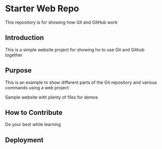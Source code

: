 # Starter Web Repo

This repository is for showing how Git and GitHub work

## Introduction

This is a simple website project for showing ho to use Git and Github together

## Purpose
This is an example to show different parts of the Git repository and various commands using a web project

Sample website with plenty of files for demos


## How to Contribute
Do your best while learning

## Deployment